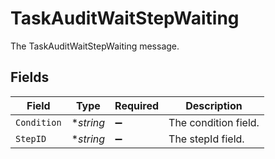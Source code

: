 # TaskAuditWaitStepWaiting

The TaskAuditWaitStepWaiting message.


## Fields

| Field                | Type                 | Required             | Description          |
| -------------------- | -------------------- | -------------------- | -------------------- |
| `Condition`          | **string*            | :heavy_minus_sign:   | The condition field. |
| `StepID`             | **string*            | :heavy_minus_sign:   | The stepId field.    |